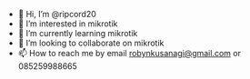 - 👋 Hi, I’m @ripcord20
- 👀 I’m interested in mikrotik
- 🌱 I’m currently learning mikrotik
- 💞️ I’m looking to collaborate on mikrotik
- 📫 How to reach me by email robynkusanagi@gmail.com or 085259988665

<!---
ripcord20/ripcord20 is a ✨ special ✨ repository because its `README.md` (this file) appears on your GitHub profile.
You can click the Preview link to take a look at your changes.
--->
